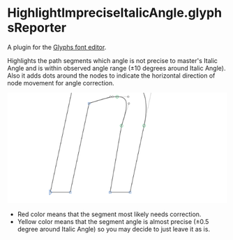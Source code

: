 # HighlightImpreciseItalicAngle.glyphsReporter

A plugin for the [Glyphs font editor](http://glyphsapp.com/).

Highlights the path segments which angle is not precise to master's Italic Angle and is within observed angle range (±10 degrees around Italic Angle). Also it adds dots around the nodes to indicate the horizontal direction of node movement for angle correction.

![](HighlightImpreciseItalicAngle.gif)

- Red color means that the segment most likely needs correction.
- Yellow color means that the segment angle is almost precise (±0.5 degree around Italic Angle) so you may decide to just leave it as is.
